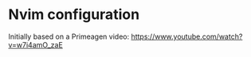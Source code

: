 # Nvim configuration

Initially based on a Primeagen video: https://www.youtube.com/watch?v=w7i4amO_zaE


